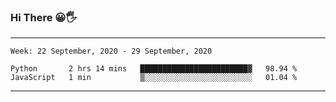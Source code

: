 ### Hi There 😀🖐
---
<!--START_SECTION:waka-->
```text
Week: 22 September, 2020 - 29 September, 2020

Python       2 hrs 14 mins   ████████████████████████▓   98.94 % 
JavaScript   1 min           ▒░░░░░░░░░░░░░░░░░░░░░░░░   01.04 % 
```
<!--END_SECTION:waka-->

---
